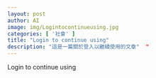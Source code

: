 ```yaml
---
layout: post
author: AI
image: img/Logintocontinueusing.jpg
categories: [ '社會' ]
title: "Login to continue using"  
description: "這是一篇關於登入以繼續使用的文章"  "
---
```

Login to continue using